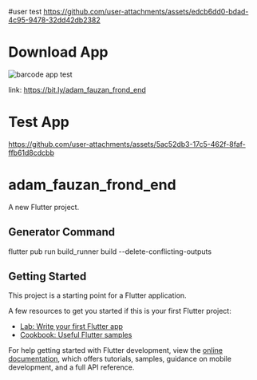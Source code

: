 #user test
https://github.com/user-attachments/assets/edcb6dd0-bdad-4c95-9478-32dd42db2382

# Download App
![barcode app test](https://github.com/user-attachments/assets/9e8cecf6-cfe7-4c8f-a594-49876126eaa8)

link: https://bit.ly/adam_fauzan_frond_end 
# Test App
https://github.com/user-attachments/assets/5ac52db3-17c5-462f-8faf-ffb61d8cdcbb

# adam_fauzan_frond_end

A new Flutter project.

## Generator Command

flutter pub run build_runner build --delete-conflicting-outputs

## Getting Started

This project is a starting point for a Flutter application.

A few resources to get you started if this is your first Flutter project:

- [Lab: Write your first Flutter app](https://docs.flutter.dev/get-started/codelab)
- [Cookbook: Useful Flutter samples](https://docs.flutter.dev/cookbook)

For help getting started with Flutter development, view the
[online documentation](https://docs.flutter.dev/), which offers tutorials,
samples, guidance on mobile development, and a full API reference.

